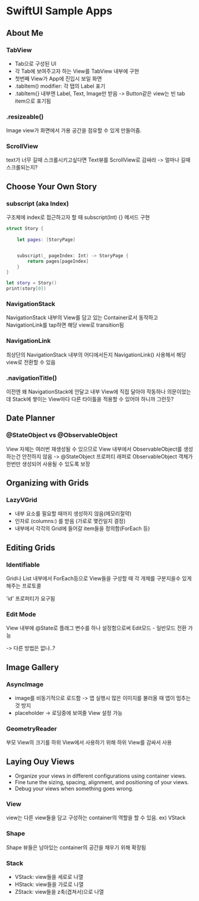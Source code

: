 # SwiftUI Sample Apps

## About Me

### TabView
- Tab으로 구성된 UI
- 각 Tab에 보여주고자 하는 View를 TabView 내부에 구현
- 첫번째 View가 App에 진입시 보일 화면
- .tabItem() modifier: 각 탭의 Label 표기
- .tabItem{} 내부엔 Label, Text, Image만 받음 -> Button같은 view는 빈 tab item으로 표기됨

### .resizeable()
Image view가 화면에서 가용 공간을 점유할 수 있게 만들어줌.

### ScrollView
text가 너무 길때 스크롤시키고싶다면 Text뷰를 ScrollView로 감싸라
-> 얼마나 길때 스크롤되는지?

## Choose Your Own Story

### subscript (aka Index)
구조체에 index로 접근하고자 할 때 subscript(Int) {} 메서드 구현
```swift
struct Story {
    
    let pages: [StoryPage]


    subscript(_ pageIndex: Int) -> StoryPage {
        return pages[pageIndex]
    }
}

let story = Story()
print(story[0])
```

### NavigationStack
NavigationStack 내부의 View를 담고 있는 Container로서 동작하고 NavigationLink를 tap하면 해당 view로 transition됨

### NavigationLink
최상단의 NavigationStack 내부의 어디에서든지 NavigationLink() 사용해서 해당 view로 전환할 수 있음

### .navigationTitle()
이전엔 왜 NavigationStack에 안달고 내부 View에 직접 달아야 작동하나 의문이었는데 
Stack에 쌓이는 View마다 다른 타이틀을 적용할 수 있어야 하니까 그런듯?

## Date Planner

### @StateObject vs @ObservableObject
View 자체는 여러번 재생성될 수 있으므로 View 내부에서 ObservableObject를 생성하는건 안전하지 않음 -> @StateObject 프로퍼티 래퍼로 ObservableObject 객체가 한번만 생성되어 사용될 수 있도록 보장

## Organizing with Grids

### LazyVGrid
- 내부 요소를 필요할 때까지 생성하지 않음(메모리절약)
- 인자로 (columns:) 를 받음 (가로로 몇칸일지 결정)
- 내부에서 각각의 Grid에 들어갈 item들을 정의함(ForEach 등)

## Editing Grids

### Identifiable

Grid나 List 내부에서 ForEach등으로 View들을 구성할 때 각 개체를 구분지을수 있게 해주는 프로토콜

'id' 프로퍼티가 요구됨

### Edit Mode
View 내부에 @State로 플래그 변수를 하나 설정함으로써 Edit모드 - 일반모드 전환 가능

-> 다른 방법은 없나..?

## Image Gallery

### AsyncImage
- image를 비동기적으로 로드함
    -> 앱 실행시 많은 이미지를 불러올 때 앱이 멈추는것 방지
- placeholder
    -> 로딩중에 보여줄 View 설정 가능

### GeometryReader
부모 View의 크기를 하위 View에서 사용하기 위해 하위 View를 감싸서 사용

## Laying Ouy Views
- Organize your views in different configurations using container views.
- Fine tune the sizing, spacing, alignment, and positioning of your views.
- Debug your views when something goes wrong.

### View
view는 다른 view들을 담고 구성하는 container의 역할을 할 수 있음. ex) VStack

### Shape
Shape 뷰들은 남아있는 container의 공간을 채우기 위해 확장됨

### Stack
- VStack: view들을 세로로 나열
- HStack: view들을 가로로 나열
- ZStack: view들을 z축(겹쳐서)으로 나열